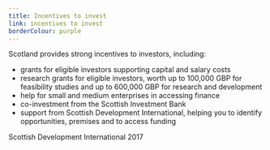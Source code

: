 ```yaml
---
title: Incentives to invest
link: incentives to invest
borderColour: purple
---
```

Scotland provides strong incentives to investors, including: 

- grants for eligible investors supporting capital and salary costs
- research grants for eligible investors, worth up to 100,000 GBP for feasibility studies and up to 600,000 GBP for research and development
- help for small and medium enterprises in accessing finance
- co-investment from the Scottish Investment Bank 
- support from Scottish Development International, helping you to identify opportunities, premises and to access funding
<div class="region--small-text"><p>Scottish Development International 2017</p></div>
